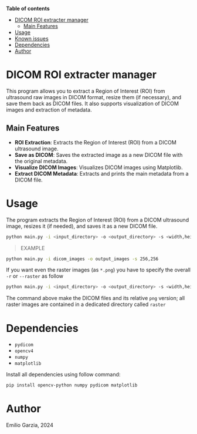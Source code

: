 <!-- toc start: 3 [do not erase this comment] -->
**Table of contents**
- [DICOM ROI extracter manager](#dicom-roi-extracter-manager)
	- [Main Features](#main-features)
- [Usage](#usage)
- [Known issues](#known-issues)
- [Dependencies](#dependencies)
- [Author](#author)
<!-- toc end [do not erase this comment] -->

# DICOM ROI extracter manager

This program allows you to extract a Region of Interest (ROI) from ultrasound raw images in DICOM format, resize them (if necessary), and save them back as DICOM files. It also supports visualization of DICOM images and extraction of metadata.

## Main Features

- **ROI Extraction**: Extracts the Region of Interest (ROI) from a DICOM ultrasound image.
- **Save as DICOM**: Saves the extracted image as a new DICOM file with the original metadata.
- **Visualize DICOM Images**: Visualizes DICOM images using Matplotlib.
- **Extract DICOM Metadata**: Extracts and prints the main metadata from a DICOM file.

# Usage

The program extracts the Region of Interest (ROI) from a DICOM ultrasound image, resizes it (if needed), and saves it as a new DICOM file.

```bash
python main.py -i <input_directory> -o <output_directory> -s <width,height>
```

> EXAMPLE

```bash
python main.py -i dicom_images -o output_images -s 256,256
```

If you want even the raster images (as `*.png`) you have to specify the overall `-r` or `--raster` as follow

```bash
python main.py -i <input_directory> -o <output_directory> -s <width,height> -r
```

The command above make the DICOM files and its relative `png` version; all raster images are contained in a dedicated directory called `raster`

# Dependencies

* `pydicom`
* `opencv4`
* `numpy`
* `matplotlib`

Install all dependencies using follow command:

```bash
pip install opencv-python numpy pydicom matplotlib
```

# Author

Emilio Garzia, 2024